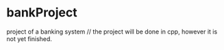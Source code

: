 # bankProject
project of a banking system // the project will be done in cpp, however it is not yet finished. 
